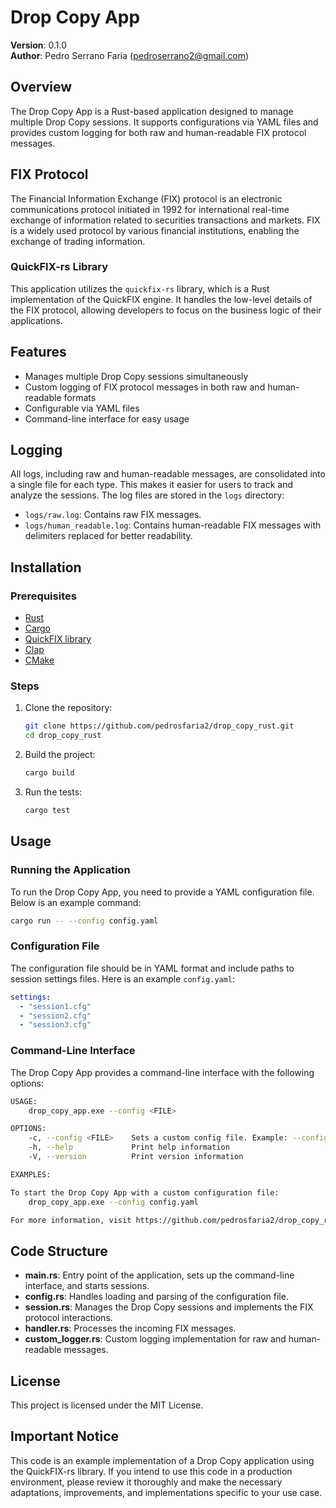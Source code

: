 
# Drop Copy App

**Version**: 0.1.0  
**Author**: Pedro Serrano Faria (pedroserrano2@gmail.com)

## Overview

The Drop Copy App is a Rust-based application designed to manage multiple Drop Copy sessions. It supports configurations via YAML files and provides custom logging for both raw and human-readable FIX protocol messages.

## FIX Protocol

The Financial Information Exchange (FIX) protocol is an electronic communications protocol initiated in 1992 for international real-time exchange of information related to securities transactions and markets. FIX is a widely used protocol by various financial institutions, enabling the exchange of trading information.

### QuickFIX-rs Library

This application utilizes the `quickfix-rs` library, which is a Rust implementation of the QuickFIX engine. It handles the low-level details of the FIX protocol, allowing developers to focus on the business logic of their applications.

## Features

- Manages multiple Drop Copy sessions simultaneously
- Custom logging of FIX protocol messages in both raw and human-readable formats
- Configurable via YAML files
- Command-line interface for easy usage


## Logging

All logs, including raw and human-readable messages, are consolidated into a single file for each type. This makes it easier for users to track and analyze the sessions. The log files are stored in the `logs` directory:

- `logs/raw.log`: Contains raw FIX messages.
- `logs/human_readable.log`: Contains human-readable FIX messages with delimiters replaced for better readability.

## Installation

### Prerequisites

- [Rust](https://www.rust-lang.org/tools/install)
- [Cargo](https://doc.rust-lang.org/cargo/getting-started/installation.html)
- [QuickFIX library](https://github.com/quickfix/quickfix)
- [Clap](https://crates.io/crates/clap)
- [CMake](https://cmake.org/)

### Steps

1. Clone the repository:

    ```sh
    git clone https://github.com/pedrosfaria2/drop_copy_rust.git
    cd drop_copy_rust
    ```

2. Build the project:

    ```sh
    cargo build
    ```

3. Run the tests:

    ```sh
    cargo test
    ```

## Usage

### Running the Application

To run the Drop Copy App, you need to provide a YAML configuration file. Below is an example command:

```sh
cargo run -- --config config.yaml
```

### Configuration File

The configuration file should be in YAML format and include paths to session settings files. Here is an example `config.yaml`:

```yaml
settings:
  - "session1.cfg"
  - "session2.cfg"
  - "session3.cfg"
```

### Command-Line Interface

The Drop Copy App provides a command-line interface with the following options:

```sh
USAGE:
    drop_copy_app.exe --config <FILE>

OPTIONS:
    -c, --config <FILE>    Sets a custom config file. Example: --config config.yaml
    -h, --help             Print help information
    -V, --version          Print version information

EXAMPLES:

To start the Drop Copy App with a custom configuration file:
    drop_copy_app.exe --config config.yaml

For more information, visit https://github.com/pedrosfaria2/drop_copy_rust
```

## Code Structure

- **main.rs**: Entry point of the application, sets up the command-line interface, and starts sessions.
- **config.rs**: Handles loading and parsing of the configuration file.
- **session.rs**: Manages the Drop Copy sessions and implements the FIX protocol interactions.
- **handler.rs**: Processes the incoming FIX messages.
- **custom_logger.rs**: Custom logging implementation for raw and human-readable messages.

## License

This project is licensed under the MIT License.

## Important Notice

This code is an example implementation of a Drop Copy application using the QuickFIX-rs library. If you intend to use this code in a production environment, please review it thoroughly and make the necessary adaptations, improvements, and implementations specific to your use case.
